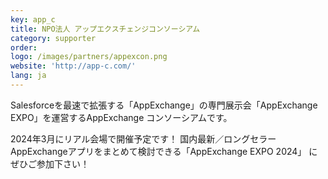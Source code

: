 ```yaml
---
key: app_c
title: NPO法人 アップエクスチェンジコンソーシアム
category: supporter
order: 
logo: /images/partners/appexcon.png
website: 'http://app-c.com/'
lang: ja
---
```

Salesforceを最速で拡張する「AppExchange」の専門展示会「AppExchange EXPO」を運営するAppExchange コンソーシアムです。 

2024年3月にリアル会場で開催予定です！ 国内最新／ロングセラーAppExchangeアプリをまとめて検討できる「AppExchange EXPO 2024」 にぜひご参加下さい！
